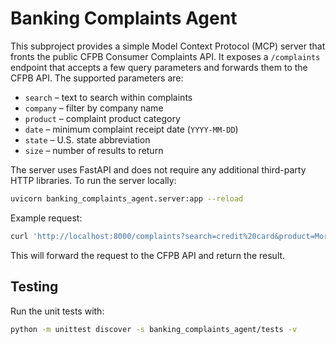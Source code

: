 # Banking Complaints Agent

This subproject provides a simple Model Context Protocol (MCP) server that
fronts the public CFPB Consumer Complaints API. It exposes a `/complaints`
endpoint that accepts a few query parameters and forwards them to the CFPB API.
The supported parameters are:

- `search` – text to search within complaints
- `company` – filter by company name
- `product` – complaint product category
- `date` – minimum complaint receipt date (`YYYY-MM-DD`)
- `state` – U.S. state abbreviation
- `size` – number of results to return

The server uses FastAPI and does not require any additional third-party HTTP
libraries. To run the server locally:

```bash
uvicorn banking_complaints_agent.server:app --reload
```

Example request:

```bash
curl 'http://localhost:8000/complaints?search=credit%20card&product=Mortgage&state=CA&date=2023-01-01&size=5'
```

This will forward the request to the CFPB API and return the result.

## Testing

Run the unit tests with:

```bash
python -m unittest discover -s banking_complaints_agent/tests -v
```
